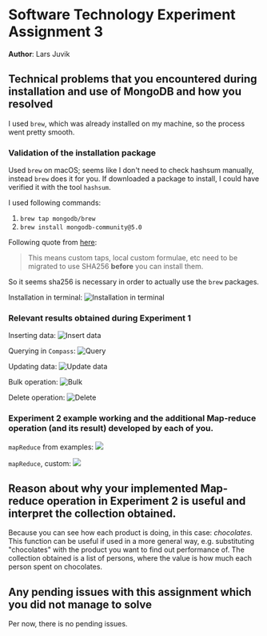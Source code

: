 # Software Technology Experiment Assignment 3
__Author__: Lars Juvik

## Technical problems that you encountered during installation and use of MongoDB and how you resolved
I used `brew`, which was already installed on my machine, so the process went pretty smooth.

### Validation of the installation package
Used `brew` on macOS; seems like I don't need to check hashsum manually, instead `brew` does it for you.
If downloaded a package to install, I could have verified it with the tool `hashsum`.

I used following commands:
1. `brew tap mongodb/brew`
2. `brew install mongodb-community@5.0`


Following quote from [here](https://docs.brew.sh/Checksum_Deprecation):
> This means custom taps, local custom formulae, etc need to be migrated to use SHA256 __before__ you can install them.
> 
So it seems sha256 is necessary in order to actually use the `brew` packages.

Installation in terminal:
![Installation in terminal](res/install.png)

### Relevant results obtained during Experiment 1
Inserting data:
![Insert data](res/insert.png)

Querying in `Compass`:
![Query](res/query.png)

Updating data:
![Update data](res/update.png)

Bulk operation:
![Bulk](res/bulk.png)

Delete operation:
![Delete](res/delete.png)

### Experiment 2 example working and the additional Map-reduce operation (and its result) developed by each of you.
`mapReduce` from examples:
![](res/mapReduce.png)

`mapReduce`, custom:
![](res/customMapReduce.png)

## Reason about why your implemented Map-reduce operation in Experiment 2 is useful and interpret the collection obtained.
Because you can see how each product is doing, in this case: *chocolates*. This function can be useful if used in a more general way, e.g. substituting "chocolates" with the product you want to find out performance of.
The collection obtained is a list of persons, where the value is how much each person spent on chocolates.

## Any pending issues with this assignment which you did not manage to solve
Per now, there is no pending issues.

